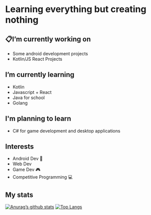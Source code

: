 # Learning everything but creating nothing 


## :clipboard:I’m currently working on 
- Some android development projects
- Kotlin/JS React Projects
## I’m currently learning 
- Kotlin 
- Javascript + React 
- Java for school
- Golang
## I'm planning to learn
- C# for game development and desktop applications
## Interests
- Android Dev :iphone:
- Web Dev
- Game Dev :video_game:
- Competitive Programming :computer:

##  My stats

[![Anurag’s github stats](https://github-readme-stats.vercel.app/api?username=JBONESISOK)](https://github.com/yushi1007)
[![Top Langs](https://github-readme-stats.vercel.app/api/top-langs/?username=JBONESISOK&layout=compact)](https://github.com/yushi1007)
